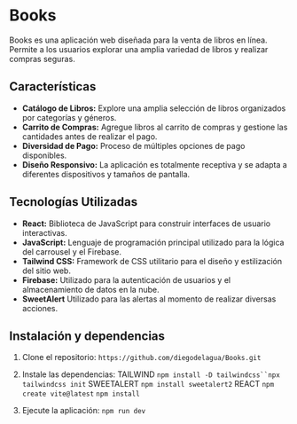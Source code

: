 # Books

Books es una aplicación web diseñada para la venta de libros en línea. Permite a los usuarios explorar una amplia variedad de libros y realizar compras seguras.

## Características

- **Catálogo de Libros:** Explore una amplia selección de libros organizados por categorías y géneros.
- **Carrito de Compras:** Agregue libros al carrito de compras y gestione las cantidades antes de realizar el pago.
- **Diversidad de Pago:** Proceso de múltiples opciones de pago disponibles.
- **Diseño Responsivo:** La aplicación es totalmente receptiva y se adapta a diferentes dispositivos y tamaños de pantalla.

## Tecnologías Utilizadas

- **React:** Biblioteca de JavaScript para construir interfaces de usuario interactivas.
- **JavaScript:** Lenguaje de programación principal utilizado para la lógica del carrousel y el Firebase.
- **Tailwind CSS:** Framework de CSS utilitario para el diseño y estilización del sitio web.
- **Firebase:** Utilizado para la autenticación de usuarios y el almacenamiento de datos en la nube.
- **SweetAlert** Utilizado para las alertas al momento de realizar diversas acciones.

## Instalación y dependencias

1. Clone el repositorio: `https://github.com/diegodelagua/Books.git`
2. Instale las dependencias: TAILWIND `npm install -D tailwindcss``npx tailwindcss init`
                             SWEETALERT `npm install sweetalert2`
                             REACT `npm create vite@latest` `npm install`

3. Ejecute la aplicación: `npm run dev`


